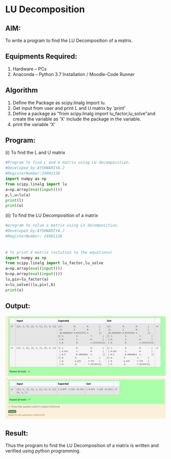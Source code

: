 # LU Decomposition 

## AIM:
To write a program to find the LU Decomposition of a matrix.

## Equipments Required:
1. Hardware – PCs
2. Anaconda – Python 3.7 Installation / Moodle-Code Runner

## Algorithm
1. Define the Package as scipy.linalg import lu.
2. Get input from user and print L and U matrix by 'print'
3. Define a package as "from scipy.linalg import lu_factor,lu_solve"and create the variable as 'X' include the package in the  variable.
4. print the variable 'X'

## Program:
(i) To find the L and U matrix
```python
#Program to find L and U matrix using LU decomposition.
#Developed by:AYSHWARIYA.J
#RegisterNumber:24901138
import numpy as np
from scipy.linalg import lu
a=np.array(eval(input()))
p,l,u=lu(a)
print(l)
print(u)
```
(ii) To find the LU Decomposition of a matrix
```python
#program to solve a matrix using LU decomposition.
#Developed by:AYSHWARIYA.J
#RegisterNumber: 24901138


# To print X matrix (solution to the equations)
import numpy as np
from scipy.linalg import lu_factor,lu_solve
a=np.array(eval(input()))
b=np.array(eval(input()))
lu,piv=lu_factor(a)
x=lu_solve((lu,piv),b)
print(x)
```

## Output:
![alt text](<EXP05 (i).png>)
![alt text](<EXP05 (ii).png>)

## Result:
Thus the program to find the LU Decomposition of a matrix is written and verified using python programming.

